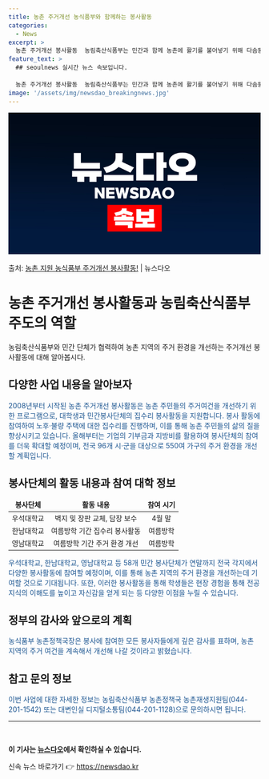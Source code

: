 ```yaml
---
title: 농촌 주거개선 농식품부와 함께하는 봉사활동
categories:
  - News
excerpt: >
  농촌 주거개선 봉사활동  농림축산식품부는 민간과 함께 농촌에 활기를 불어넣기 위해 다솜둥지복지재단과 손을 잡…
feature_text: >
  ## seoulnews 실시간 뉴스 속보입니다.

  농촌 주거개선 봉사활동  농림축산식품부는 민간과 함께 농촌에 활기를 불어넣기 위해 다솜둥지복지재단과 손을 잡…
image: '/assets/img/newsdao_breakingnews.jpg'
---
```


![뉴스다오 속보](/assets/img/newsdao_breakingnews.jpg)

<p>출처: <a href="https://newsdao.kr/4444" rel="dofollow">농촌 지원 농식품부 주거개선 봉사활동!</a> | 뉴스다오</p>

<h1>농촌 주거개선 봉사활동과 농림축산식품부 주도의 역할</h1>

<p data-ke-size="size16">농림축산식품부와 민간 단체가 협력하여 농촌 지역의 주거 환경을 개선하는 주거개선 봉사활동에 대해 알아봅시다.</p>

<h2 data-ke-size="size26">다양한 사업 내용을 알아보자</h2>

<p><span style="color: #1a5490;">2008년부터 시작된 농촌 주거개선 봉사활동은 농촌 주민들의 주거여건을 개선하기 위한 프로그램으로, 대학생과 민간봉사단체의 집수리 봉사활동을 지원합니다. 봉사 활동에 참여하여 노후·불량 주택에 대한 집수리를 진행하며, 이를 통해 농촌 주민들의 삶의 질을 향상시키고 있습니다. 올해부터는 기업의 기부금과 지방비를 활용하여 봉사단체의 참여를 더욱 확대할 예정이며, 전국 96개 시·군을 대상으로 550여 가구의 주거 환경을 개선할 계획입니다.</span></p>

<h2 data-ke-size="size26">봉사단체의 활동 내용과 참여 대학 정보</h2>

<table>
<thead>
<tr>
<td style="text-align: center; height: 17px;"><b>봉사단체</b></td>
<td style="text-align: center; height: 17px;"><b>활동 내용</b></td>
<td style="text-align: center; height: 17px;"><b>참여 시기</b></td>
</tr>
</thead>
<tbody>
<tr>
<td style="text-align: center; height: 17px;">우석대학교</td>
<td style="text-align: center; height: 17px;">벽지 및 장판 교체, 담장 보수</td>
<td style="text-align: center; height: 17px;">4월 말</td>
</tr>
<tr>
<td style="text-align: center; height: 17px;">한남대학교</td>
<td style="text-align: center; height: 17px;">여름방학 기간 집수리 봉사활동</td>
<td style="text-align: center; height: 17px;">여름방학</td>
</tr>
<tr>
<td style="text-align: center; height: 17px;">영남대학교</td>
<td style="text-align: center; height: 17px;">여름방학 기간 주거 환경 개선</td>
<td style="text-align: center; height: 17px;">여름방학</td>
</tr>
</tbody>
</table>

<p><span style="color: #1a5490;">우석대학교, 한남대학교, 영남대학교 등 58개 민간 봉사단체가 연말까지 전국 각지에서 다양한 봉사활동에 참여할 예정이며, 이를 통해 농촌 지역의 주거 환경을 개선하는데 기여할 것으로 기대됩니다. 또한, 이러한 봉사활동을 통해 학생들은 현장 경험을 통해 전공 지식의 이해도를 높이고 자신감을 얻게 되는 등 다양한 이점을 누릴 수 있습니다.</span></p>

<h2 data-ke-size="size26">정부의 감사와 앞으로의 계획</h2>

<p><span style="color: #1a5490;">농식품부 농촌정책국장은 봉사에 참여한 모든 봉사자들에게 깊은 감사를 표하며, 농촌 지역의 주거 여건을 계속해서 개선해 나갈 것이라고 밝혔습니다.</span></p>

<h2 data-ke-size="size26">참고 문의 정보</h2>

<p><span style="color: #1a5490;">이번 사업에 대한 자세한 정보는 농림축산식품부 농촌정책국 농촌재생지원팀(044-201-1542) 또는 대변인실 디지털소통팀(044-201-1128)으로 문의하시면 됩니다.</span></p>

<hr>

<p data-ke-size="size16">&nbsp;</p>

**이 기사는 [뉴스다오](https://newsdao.kr/4444)에서 확인하실 수 있습니다.** 

신속 뉴스 바로가기 👉 <a href="https://newsdao.kr" rel="dofollow">https://newsdao.kr</a>


